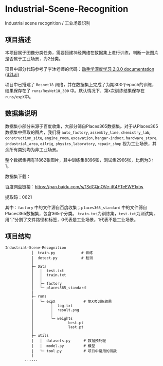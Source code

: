 # Industrial-Scene-Recognition
Industrial scene recognition / 工业场景识别



## 项目描述

本项目属于图像分类任务，需要搭建神经网络在数据集上进行训练，判断一张图片是否属于工业场景，为2分类。

项目中部分代码参考了李沐老师的代码：[动手学深度学习 2.0.0 documentation (d2l.ai)](https://zh.d2l.ai/chapter_convolutional-modern/resnet.html)

项目中已搭建了 `Resnet18` 网络，并在数据集上完成了为期300个epoch的训练，结果保存在了 `runs/ResNet18_300` 中。默认情况下，第`X`次训练结果保存在`runs/expX`中。



## 数据集说明

数据集小部分来源于百度收集，大部分筛自Places365数据集。对于从Places365数据集中筛取的图片，我们将 `auto_factory`, `assembly_line`, `chemistry_lab`, `construction_site`, `engine_room`, `excavation`, `hangar-indoor`, `hardware_store`, `industrial_area`,  `oilrig`, `physics_laboratory`, `repair_shop` 视为工业场景，其余所有类别均为非工业场景。

整个数据集拥有11862张图片，其中训练集8896张，测试集2966张，比例为3 : 1。



数据集下载：

百度网盘链接：https://pan.baidu.com/s/1SdGQnOVe-iK4FTeEWE1xtw

提取码：0621



其中：`factory` 中的文件源自百度收集；`places365_standard` 中的文件筛自Places365数据集，包含365个分类。
`train.txt`为训练集，`test.txt`为测试集，用“|”分割了文件路径和标签，0代表是工业场景，1代表不是工业场景。



## 项目结构

```shell
Industrial-Scene-Recognition
            │  train.py            # 训练
            │  detect.py           # 检测
            │
            ├─ Data
            │   │  test.txt
            │   │  train.txt
            │   │
            │   ├─ factory
            │   └─ places365_standard
            |
            ├─ runs
            │   └─ expX             # 第X次训练结果
            │        │  log.txt
            │        │  result.png
            │        │
            │        └─ weights
            │                best.pt
            │                last.pt
            │
            ├─ utils
            |   │  datasets.py      # 数据预处理
            |   │  model.py         # 模型
            |   └─ tool.py          # 项目中常用的函数
            |
         ......
```

